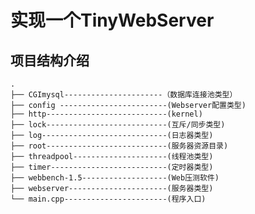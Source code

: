 # 实现一个TinyWebServer

## 项目结构介绍
    .  
    ├── CGImysql----------------------（数据库连接池类型） 
    ├── config ------------------------(Webserver配置类型)
    ├── http---------------------------(kernel)  
    ├── lock---------------------------(互斥/同步类型)
    ├── log----------------------------(日志器类型)
    ├── root---------------------------(服务器资源目录)
    ├── threadpool---------------------(线程池类型)
    ├── timer--------------------------(定时器类型)
    ├── webbench-1.5-------------------(Web压测软件)
    ├── webserver----------------------(服务器类型)
    └── main.cpp-----------------------(程序入口)